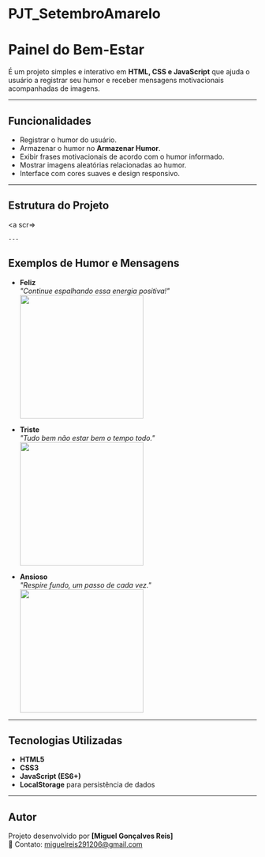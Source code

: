# PJT_SetembroAmarelo 

#  Painel do Bem-Estar

 É um projeto simples e interativo em **HTML, CSS e JavaScript** que ajuda o usuário a registrar seu humor e receber mensagens motivacionais acompanhadas de imagens.

---

##  Funcionalidades

- Registrar o humor do usuário.
- Armazenar o humor no **Armazenar Humor**.
- Exibir frases motivacionais de acordo com o humor informado.
- Mostrar imagens aleatórias relacionadas ao humor.
- Interface com cores suaves e design responsivo.

---

##  Estrutura do Projeto
<a scr=> 
 <img scr= "./img/index.png">

    ---

##  Exemplos de Humor e Mensagens

- **Feliz**   
  _"Continue espalhando essa energia positiva!"_  
  <img src="https://static.vecteezy.com/ti/fotos-gratis/t2/23028497-feliz-pequeno-garoto-corre-com-dele-bracos-estendido-atraves-a-parque-dentro-uma-ensolarado-dia-foto.jpg" width="250">

- **Triste**   
  _"Tudo bem não estar bem o tempo todo."_  
  <img src="https://media.tenor.com/BjqSxfDXiPwAAAAM/me-at-school.gif" width="250">

- **Ansioso**   
  _"Respire fundo, um passo de cada vez."_  
  <img src="https://media.tenor.com/f_saBHIUiT0AAAAM/cute-cat.gif" width="250">

---

##  Tecnologias Utilizadas

- **HTML5**
- **CSS3**
- **JavaScript (ES6+)**
- **LocalStorage** para persistência de dados

---

##  Autor

Projeto desenvolvido por **[Miguel Gonçalves Reis]**   
📧 Contato: miguelreis291206@gmail.com  


